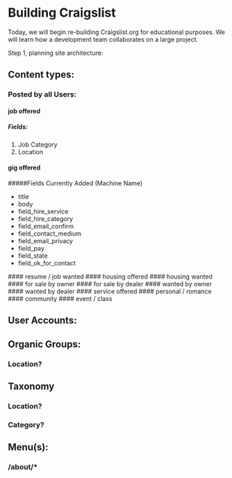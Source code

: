 # Building Craigslist

Today, we will begin re-building Craigslist.org for educational purposes.
We will learn how a development team collaborates on a large project.

Step 1, planning site architecture:

## Content types:
### Posted by all Users:
#### job offered  
##### Fields:
1. Job Category
2. Location

#### gig offered
#####Fields Currently Added (Machine Name)
<ul> 
<li>title </li>
<li>body</li>
<li>field_hire_service</li>
<li>field_hire_category</li>
<li>field_email_confirm</li>
<li>field_contact_medium</li>
<li>field_email_privacy</li>
<li>field_pay</li>
<li>field_state</li>
<li>field_ok_for_contact</li>
</ul>
#### resume / job wanted
#### housing offered
#### housing wanted
#### for sale by owner
#### for sale by dealer
#### wanted by owner
#### wanted by dealer
#### service offered
#### personal / romance
#### community
#### event / class

## User Accounts:

## Organic Groups:
### Location?

## Taxonomy
### Location?
### Category?

## Menu(s):
### /about/*
